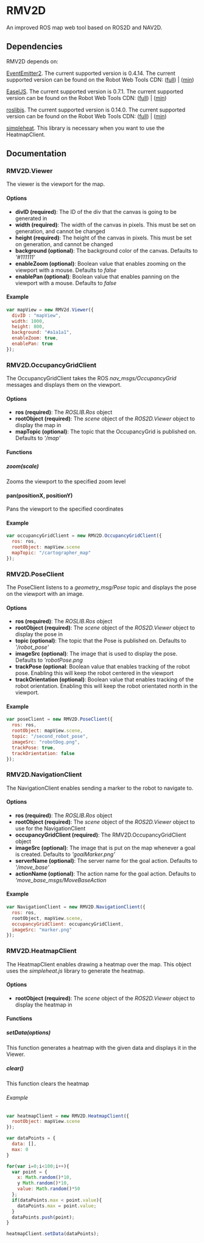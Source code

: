 # RMV2D
An improved ROS map web tool based on ROS2D and NAV2D.

## Dependencies
RMV2D depends on:

[EventEmitter2](https://github.com/hij1nx/EventEmitter2). The current supported version is 0.4.14. The current supported version can be found on the Robot Web Tools CDN: ([full](https://static.robotwebtools.org/EventEmitter2/0.4.14/eventemitter2.js)) | ([min](https://static.robotwebtools.org/EventEmitter2/0.4.14/eventemitter2.min.js))

[EaselJS](https://github.com/CreateJS/EaselJS/). The current supported version is 0.7.1. The current supported version can be found on the Robot Web Tools CDN: ([full](https://static.robotwebtools.org/EaselJS/0.7.1/easeljs.js)) | ([min](https://static.robotwebtools.org/EaselJS/0.7.1/easeljs.min.js))

[roslibjs](https://github.com/RobotWebTools/roslibjs). The current supported version is 0.14.0. The current supported version can be found on the Robot Web Tools CDN: ([full](https://static.robotwebtools.org/roslibjs/0.14.0/roslib.js)) | ([min](https://static.robotwebtools.org/roslibjs/0.14.0/roslib.min.js))

[simpleheat](https://github.com/mourner/simpleheat). This library is necessary when you want to use the HeatmapClient.

## Documentation

### RMV2D.Viewer
The viewer is the viewport for the map. 

#### Options
* **divID (required)**: The ID of the div that the canvas is going to be generated in
* **width (required)**: The width of the canvas in pixels. This must be set on generation, and cannot be changed
* **height (required)**: The height of the canvas in pixels. This must be set on generation, and cannot be changed
* **background (optional)**: The background color of the canvas. Defaults to *'#111111'*
* **enableZoom (optional)**: Boolean value that enables zooming on the viewport with a mouse. Defaults to *false*
* **enablePan (optional)**: Boolean value that enables panning on the viewport with a mouse. Defaults to *false*

#### Example
```javascript
var mapView = new RMV2d.Viewer({
  divID : "mapView",
  width: 1000,
  height: 800,
  background: "#a1a1a1",
  enableZoom: true,
  enablePan: true
});
```


### RMV2D.OccupancyGridClient 
The OccupancyGridClient takes the ROS *nav_msgs/OccupancyGrid* messages and displays them on the viewport. 

#### Options
* **ros (required)**: The *ROSLIB.Ros* object
* **rootObject (required)**: The *scene* object of the *ROS2D.Viewer* object to display the map in
* **mapTopic (optional)**: The topic that the OccupancyGrid is published on. Defaults to *'/map'*

#### Functions
##### zoom(scale)
Zooms the viewport to the specified zoom level

#### pan(positionX, positionY)
Pans the viewport to the specified coordinates

#### Example
```javascript
var occupancyGridClient = new RMV2D.OccupancyGridClient({
  ros: ros,
  rootObject: mapView.scene
  mapTopic: "/cartographer_map"
});
```


### RMV2D.PoseClient
The PoseClient listens to a *geometry_msg/Pose* topic and displays the pose on the viewport with an image.

#### Options
* **ros (required)**: The *ROSLIB.Ros* object
* **rootObject (required)**: The *scene* object of the *ROS2D.Viewer* object to display the pose in
* **topic (optional)**: The topic that the Pose is published on. Defaults to *'/robot_pose'*
* **imageSrc (optional)**: The image that is used to display the pose. Defaults to *'robotPose.png*
* **trackPose (optional**: Boolean value that enables tracking of the robot pose. Enabling this will keep the robot centered in the viewport
* **trackOrientation (optional)**: Boolean value that enables tracking of the robot orientation. Enabling this will keep the robot orientated north in the viewport.

#### Example
```javascript
var poseClient = new RMV2D.PoseClient({
  ros: ros,
  rootObject: mapView.scene,
  topic: "/second_robot_pose",
  imageSrc: "robotDog.png",
  trackPose: true,
  trackOrientation: false
});
```


### RMV2D.NavigationClient
The NavigationClient enables sending a marker to the robot to navigate to. 

#### Options
* **ros (required)**: The *ROSLIB.Ros* object
* **rootObject (required)**: The *scene* object of the *ROS2D.Viewer* object to use for the NavigationClient
* **occupancyGridClient (required)**: The RMV2D.OccupancyGridClient object
* **imageSrc (optional)**: The image that is put on the map whenever a goal is created. Defaults to *'goalMarker.png'*
* **serverName (optional)**: The server name for the goal action. Defaults to *'/move_base'*
* **actionName (optional)**: The action name for the goal action. Defaults to *'move_base_msgs/MoveBaseAction*

#### Example
```javascript
var NavigationClient = new RMV2D.NavigationClient({
  ros: ros,
  rootObject, mapView.scene,
  occupancyGridClient: occupancyGridClient,
  imageSrc: "marker.png"
});
```


### RMV2D.HeatmapClient
The HeatmapClient enables drawing a heatmap over the map. This object uses the *simpleheat.js* library to generate the heatmap.

#### Options
* **rootObject (required)**: The *scene* object of the *ROS2D.Viewer* object to display the heatmap in

#### Functions 
##### setData(options)
This function generates a heatmap with the given data and displays it in the Viewer. 

##### clear()
This function clears the heatmap

###### Example
```javascript
var heatmapClient = new RMV2D.HeatmapClient({
  rootObject: mapView.scene
});

var dataPoints = {
  data: [],
  max: 0
}

for(var i=0;i<100;i++){
  var point = {
    x: Math.random()*10,
    y Math.random()*10,
    value: Math.random()*50
  };
  if(dataPoints.max < point.value){
    dataPoints.max = point.value;
  }
  dataPoints.push(point);
}

heatmapClient.setData(dataPoints);
```


